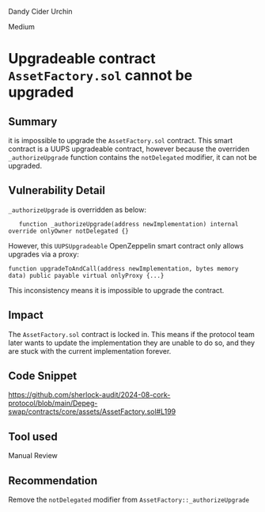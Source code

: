 Dandy Cider Urchin

Medium

# Upgradeable contract `AssetFactory.sol` cannot be upgraded

## Summary
it is impossible to upgrade the `AssetFactory.sol` contract. This smart contract is a UUPS upgradeable contract, however because the overriden `_authorizeUpgrade` function contains the `notDelegated` modifier, it can not be upgraded.

## Vulnerability Detail
`_authorizeUpgrade` is overridden as below:
```solidity
   function _authorizeUpgrade(address newImplementation) internal override onlyOwner notDelegated {}
   ```
 However, this `UUPSUpgradeable` OpenZeppelin smart contract only allows upgrades via a proxy:
 ```solidity
 function upgradeToAndCall(address newImplementation, bytes memory data) public payable virtual onlyProxy {...}
 ```
 
 This inconsistency means it is impossible to upgrade the contract.

## Impact
The `AssetFactory.sol` contract is locked in. This means if the protocol team later wants to update the implementation they are unable to do so, and they are stuck with the current implementation forever.

## Code Snippet
https://github.com/sherlock-audit/2024-08-cork-protocol/blob/main/Depeg-swap/contracts/core/assets/AssetFactory.sol#L199

## Tool used

Manual Review

## Recommendation
Remove the `notDelegated` modifier from `AssetFactory::_authorizeUpgrade`